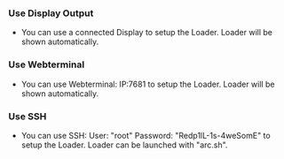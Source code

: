 ### Use Display Output

* You can use a connected Display to setup the Loader. Loader will be shown automatically.

### Use Webterminal

* You can use Webterminal: IP:7681 to setup the Loader. Loader will be shown automatically.

### Use SSH

* You can use SSH: User: "root" Password: "Redp1lL-1s-4weSomE" to setup the Loader. Loader can be launched with "arc.sh".